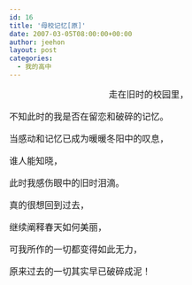 ```yaml
---
id: 16
title: '母校记忆[原]'
date: 2007-03-05T08:00:00+00:00
author: jeehon
layout: post
categories:
  - 我的高中
---
```

<p align="center">
  <font face="仿宋_GB2312" size="3">走在旧时的校园里，</p> 
  
  <p>
    不知此时的我是否在留恋和破碎的记忆。
  </p>
  
  <p>
    当感动和记忆已成为暖暖冬阳中的叹息，
  </p>
  
  <p>
    谁人能知晓，
  </p>
  
  <p>
    此时我感伤眼中的旧时泪滴。
  </p>
  
  <p>
    真的很想回到过去，
  </p>
  
  <p>
    继续阐释春天如何美丽，
  </p>
  
  <p>
    可我所作的一切都变得如此无力，
  </p>
  
  <p>
    原来过去的一切其实早已破碎成泥！</font>
  </p>